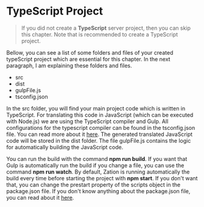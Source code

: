 # TypeScript Project

>If you did not create a **TypeScript** server project, then you can skip this chapter. Note that is recommended to create a TypeScript project.

Bellow, you can see a list of some folders and files of your created typeScript project which are essential for this chapter. 
In the next paragraph, I am explaining these folders and files.

+ src
+ dist
+ gulpFile.js
+ tsconfig.json

In the src folder, you will find your main project code which is written in TypeScript. 
For translating this code in JavaScript (which can be executed with Node.js) we are using the TypeScript compiler and Gulp. 
All configurations for the typescript compiler can be found in the tsconfig.json file. 
You can read more about it [here](https://www.typescriptlang.org/docs/handbook/tsconfig-json.html).
The generated translated JavaScript code will be stored in the dist folder.
The file gulpFile.js contains the logic for automatically building the JavaScript code.

You can run the build with the command <b>npm run build</b>.
If you want that Gulp is automatically run the build if you change a file, you can use the command <b>npm run watch</b>. 
By default, Zation is running automatically the build every time before starting the project with <b>npm start</b>.
If you don't want that, you can change the prestart property of the scripts object in the package.json file. 
If you don't know anything about the package.json file, you can read about it [here](https://docs.npmjs.com/files/package.json).

